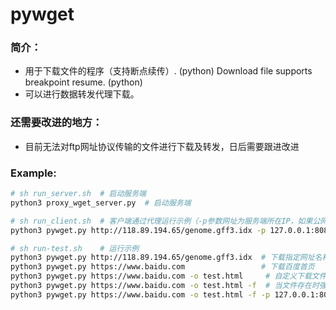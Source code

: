 # pywget

### 简介：

* 用于下载文件的程序（支持断点续传）. (python)  Download file supports breakpoint resume. (python)
* 可以进行数据转发代理下载。

### 还需要改进的地方：

* 目前无法对ftp网址协议传输的文件进行下载及转发，日后需要跟进改进

### Example:

```bash
# sh run_server.sh  # 启动服务端
python3 proxy_wget_server.py  # 启动服务端

# sh run_client.sh  # 客户端通过代理运行示例（-p参数网址为服务端所在IP，如果公网IP可用，可以直接使用公网IP）
python3 pywget.py http://118.89.194.65/genome.gff3.idx -p 127.0.0.1:8080 -f  # 

# sh run-test.sh    # 运行示例
python3 pywget.py http://118.89.194.65/genome.gff3.idx  # 下载指定网址名称
python3 pywget.py https://www.baidu.com                 # 下载百度首页
python3 pywget.py https://www.baidu.com -o test.html     # 自定义下载文件名
python3 pywget.py https://www.baidu.com -o test.html -f  # 当文件存在时强制覆盖
python3 pywget.py https://www.baidu.com -o test.html -f -p 127.0.0.1:8080  # 使用代理转发下载
```

